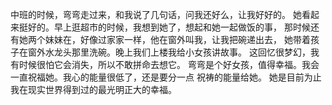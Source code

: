 中班的时候，弯弯走过来，和我说了几句话，问我还好么，让我好好的。
她看起来挺好的。早上逛超市的时候，我想到她了，想起和她一起做饭的事，
那时候还有她两个妹妹在，好像过家家一样，他在窗外叫我，让我把碗递出去，
她带着孩子在窗外水龙头那里洗碗。晚上我们上楼我给小女孩讲故事。
这回忆很梦幻，我有时候很怕它会消失，所以不敢拼命去想它。
弯弯是个好女孩，值得幸福。我会一直祝福她。我心的能量很低了，还是要分一点
祝祷的能量给她。
她是目前为止我在现实世界得到过的最光明正大的幸福。

